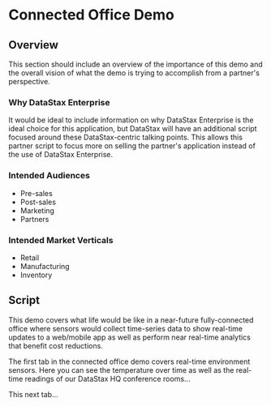 # Connected Office Demo

## Overview

This section should include an overview of the importance of this demo and the
overall vision of what the demo is trying to accomplish from a partner's
perspective.

### Why DataStax Enterprise

It would be ideal to include information on why DataStax Enterprise is the
ideal choice for this application, but DataStax will have an additional script
focused around these DataStax-centric talking points. This allows this partner
script to focus more on selling the partner's application instead of the use of
DataStax Enterprise.

### Intended Audiences

* Pre-sales
* Post-sales
* Marketing
* Partners

### Intended Market Verticals

* Retail
* Manufacturing
* Inventory

## Script

This demo covers what life would be like in a near-future fully-connected
office where sensors would collect time-series data to show real-time updates
to a web/mobile app as well as perform near real-time analytics that benefit
cost reductions.

The first tab in the connected office demo covers real-time environment
sensors. Here you can see the temperature over time as well as the real-time
readings of our DataStax HQ conference rooms...

This next tab...
